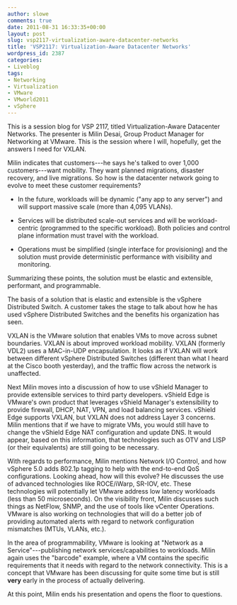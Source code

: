 ```yaml
---
author: slowe
comments: true
date: 2011-08-31 16:33:35+00:00
layout: post
slug: vsp2117-virtualization-aware-datacenter-networks
title: 'VSP2117: Virtualization-Aware Datacenter Networks'
wordpress_id: 2387
categories:
- Liveblog
tags:
- Networking
- Virtualization
- VMware
- VMworld2011
- vSphere
---
```


This is a session blog for VSP 2117, titled Virtualization-Aware Datacenter Networks. The presenter is Milin Desai, Group Product Manager for Networking at VMware. This is the session where I will, hopefully, get the answers I need for VXLAN.

Milin indicates that customers---he says he's talked to over 1,000 customers---want mobility. They want planned migrations, disaster recovery, and live migrations. So how is the datacenter network going to evolve to meet these customer requirements?

* In the future, workloads will be dynamic ("any app to any server") and will support massive scale (more than 4,095 VLANs).

* Services will be distributed scale-out services and will be workload-centric (programmed to the specific workload). Both policies and control plane information must travel with the workload.

* Operations must be simplified (single interface for provisioning) and the solution must provide deterministic performance with visibility and monitoring.

Summarizing these points, the solution must be elastic and extensible, performant, and programmable.

The basis of a solution that is elastic and extensible is the vSphere Distributed Switch. A customer takes the stage to talk about how he has used vSphere Distributed Switches and the benefits his organization has seen.

VXLAN is the VMware solution that enables VMs to move across subnet boundaries. VXLAN is about improved workload mobility. VXLAN (formerly VDL2) uses a MAC-in-UDP encapsulation. It looks as if VXLAN will work between different vSphere Distributed Switches (different than what I heard at the Cisco booth yesterday), and the traffic flow across the network is unaffected.

Next Milin moves into a discussion of how to use vShield Manager to provide extensible services to third party developers. vShield Edge is VMware's own product that leverages vShield Manager's extensibility to provide firewall, DHCP, NAT, VPN, and load balancing services. vShield Edge supports VXLAN, but VXLAN does not address Layer 3 concerns. Milin mentions that if we have to migrate VMs, you would still have to change the vShield Edge NAT configuration and update DNS. It would appear, based on this information, that technologies such as OTV and LISP (or their equivalents) are still going to be necessary.

With regards to performance, Milin mentions Network I/O Control, and how vSphere 5.0 adds 802.1p tagging to help with the end-to-end QoS configurations. Looking ahead, how will this evolve? He discusses the use of advanced technologies like ROCE/iWarp, SR-IOV, etc. These technologies will potentially let VMware address low latency workloads (less than 50 microseconds). On the visibility front, Milin discusses such things as NetFlow, SNMP, and the use of tools like vCenter Operations. VMware is also working on technologies that will do a better job of providing automated alerts with regard to network configuration mismatches (MTUs, VLANs, etc.).

In the area of programmability, VMware is looking at "Network as a Service"---publishing network services/capabilities to workloads. Milin again uses the "barcode" example, where a VM contains the specific requirements that it needs with regard to the network connectivity. This is a concept that VMware has been discussing for quite some time but is still **very** early in the process of actually delivering.

At this point, Milin ends his presentation and opens the floor to questions.
